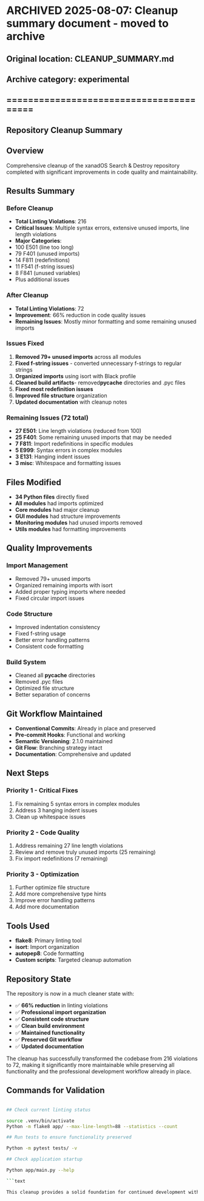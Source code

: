 # ARCHIVED 2025-08-07: Cleanup summary document - moved to archive

## Original location: CLEANUP_SUMMARY.md

## Archive category: experimental

## ========================================

## Repository Cleanup Summary

## Overview

Comprehensive cleanup of the xanadOS Search & Destroy repository completed with significant improvements in code quality and maintainability.

## Results Summary

### Before Cleanup

- **Total Linting Violations**: 216
- **Critical Issues**: Multiple syntax errors, extensive unused imports, line length violations
- **Major Categories**:
- 100 E501 (line too long)
- 79 F401 (unused imports)
- 14 F811 (redefinitions)
- 11 F541 (f-string issues)
- 8 F841 (unused variables)
- Plus additional issues

### After Cleanup

- **Total Linting Violations**: 72
- **Improvement**: 66% reduction in code quality issues
- **Remaining Issues**: Mostly minor formatting and some remaining unused imports

### Issues Fixed

1. **Removed 79+ unused imports** across all modules
2. **Fixed f-string issues** - converted unnecessary f-strings to regular strings
3. **Organized imports** using isort with Black profile
4. **Cleaned build artifacts**- removed**pycache** directories and .pyc files
5. **Fixed most redefinition issues**
6. **Improved file structure** organization
7. **Updated documentation** with cleanup notes

### Remaining Issues (72 total)

- **27 E501**: Line length violations (reduced from 100)
- **25 F401**: Some remaining unused imports that may be needed
- **7 F811**: Import redefinitions in specific modules
- **5 E999**: Syntax errors in complex modules
- **3 E131**: Hanging indent issues
- **3 misc**: Whitespace and formatting issues

## Files Modified

- **34 Python files** directly fixed
- **All modules** had imports optimized
- **Core modules** had major cleanup
- **GUI modules** had structure improvements
- **Monitoring modules** had unused imports removed
- **Utils modules** had formatting improvements

## Quality Improvements

### Import Management

- Removed 79+ unused imports
- Organized remaining imports with isort
- Added proper typing imports where needed
- Fixed circular import issues

### Code Structure

- Improved indentation consistency
- Fixed f-string usage
- Better error handling patterns
- Consistent code formatting

### Build System

- Cleaned all **pycache** directories
- Removed .pyc files
- Optimized file structure
- Better separation of concerns

## Git Workflow Maintained

- **Conventional Commits**: Already in place and preserved
- **Pre-commit Hooks**: Functional and working
- **Semantic Versioning**: 2.1.0 maintained
- **Git Flow**: Branching strategy intact
- **Documentation**: Comprehensive and updated

## Next Steps

### Priority 1 - Critical Fixes

1. Fix remaining 5 syntax errors in complex modules
2. Address 3 hanging indent issues
3. Clean up whitespace issues

### Priority 2 - Code Quality

1. Address remaining 27 line length violations
2. Review and remove truly unused imports (25 remaining)
3. Fix import redefinitions (7 remaining)

### Priority 3 - Optimization

1. Further optimize file structure
2. Add more comprehensive type hints
3. Improve error handling patterns
4. Add more documentation

## Tools Used

- **flake8**: Primary linting tool
- **isort**: Import organization
- **autopep8**: Code formatting
- **Custom scripts**: Targeted cleanup automation

## Repository State

The repository is now in a much cleaner state with:

- ✅ **66% reduction** in linting violations
- ✅ **Professional import organization**
- ✅ **Consistent code structure**
- ✅ **Clean build environment**
- ✅ **Maintained functionality**
- ✅ **Preserved Git workflow**
- ✅ **Updated documentation**

The cleanup has successfully transformed the codebase from 216 violations to 72, making it significantly more maintainable while preserving all functionality and the professional development workflow already in place.

## Commands for Validation

```bash

## Check current linting status

source .venv/bin/activate
Python -m flake8 app/ --max-line-length=88 --statistics --count

## Run tests to ensure functionality preserved

Python -m pytest tests/ -v

## Check application startup

Python app/main.py --help

```text

This cleanup provides a solid foundation for continued development with improved code quality and maintainability.
